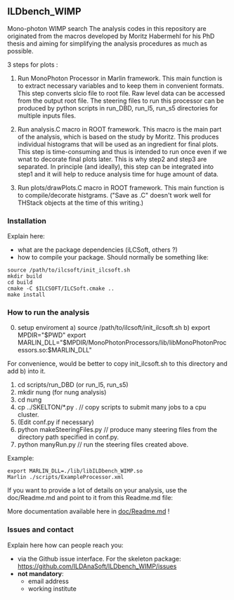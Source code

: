 
## ILDbench_WIMP

Mono-photon WIMP search
The analysis codes in this repository are originated from
the macros developed by
Moritz Habermehl for his PhD thesis and
aiming for simplifying the analysis procedures as much as possible.

3 steps for plots :

1) Run MonoPhoton Processor in Marlin framework. This main function
is to extract necessary variables and to keep them in convenient formats.
This step converts slcio file to root file.
Raw level data can be accessed from the output root file.
The steering files to run this processor can be produced by python scripts in
run_DBD, run_l5, run_s5 directories for multiple inputs files.

2) Run analysis.C macro in ROOT framework. This macro is the main
part of the analysis, which is based on the study by Moritz.
This produces individual histograms that will be used as
an ingredient for final plots. 
This step is time-consuming and thus is intended to run once
even if we wnat to decorate final plots later. This is why
step2 and step3 are separated.
In principle (and ideally), this step can be integrated into step1 and
it will help to reduce analysis time for huge amount of data.

3) Run plots/drawPlots.C macro in ROOT framework. This main function
is to compile/decorate histgrams. 
("Save as .C" doesn't work well for THStack objects at the time of this writing.)

### Installation

Explain here:

- what are the package dependencies (iLCSoft, others ?)
- how to compile your package. Should normally be something like:

```shell
source /path/to/ilcsoft/init_ilcsoft.sh
mkdir build
cd build
cmake -C $ILCSOFT/ILCSoft.cmake ..
make install
```

### How to run the analysis
0) setup enviroment
  a) source /path/to/ilcsoft/init_ilcsoft.sh
  b) export MPDIR="$PWD"
     export MARLIN_DLL="$MPDIR/MonoPhotonProcessors/lib/libMonoPhotonProcessors.so:$MARLIN_DLL"

  For convenience, would be better to copy init_ilcsoft.sh to this directory and add b) into it.

1) cd scripts/run_DBD (or run_l5, run_s5)
2) mkdir nung (for nung analysis)
3) cd nung
4) cp ../SKELTON/*.py .         // copy scripts to submit many jobs to a cpu cluster.
5) (Edit conf.py if necessary)
6) python makeSteeringFiles.py  // produce many steering files from the directory path specified in conf.py.
7) python manyRun.py            // run the steering files created above.

Example:

```shell
export MARLIN_DLL=./lib/libILDbench_WIMP.so
Marlin ./scripts/ExampleProcessor.xml
```

If you want to provide a lot of details on your analysis, use the doc/Readme.md and point to it from this Readme.md file:

More documentation available here in [doc/Readme.md](doc/Readme.md) !

### Issues and contact

Explain here how can people reach you:

- via the Github issue interface. For the skeleton package: https://github.com/ILDAnaSoft/ILDbench_WIMP/issues
- **not mandatory**:
    - email address
    - working institute


